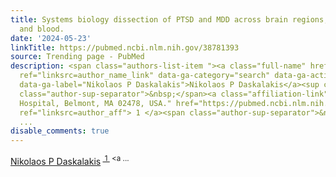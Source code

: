 ```yaml
---
title: Systems biology dissection of PTSD and MDD across brain regions, cell types,
  and blood.
date: '2024-05-23'
linkTitle: https://pubmed.ncbi.nlm.nih.gov/38781393
source: Trending page - PubMed
description: <span class="authors-list-item "><a class="full-name" href="https://pubmed.ncbi.nlm.nih.gov/?term=Daskalakis+NP&amp;cauthor_id=38781393"
  ref="linksrc=author_name_link" data-ga-category="search" data-ga-action="author_link"
  data-ga-label="Nikolaos P Daskalakis">Nikolaos P Daskalakis</a><sup class="affiliation-links"><span
  class="author-sup-separator">&nbsp;</span><a class="affiliation-link" title="McLean
  Hospital, Belmont, MA 02478, USA." href="https://pubmed.ncbi.nlm.nih.gov/38781393#full-view-affiliation-1"
  ref="linksrc=author_aff"> 1 </a><span class="author-sup-separator">&nbsp;</span><a
  ...
disable_comments: true
---
```

<span class="authors-list-item "><a class="full-name" href="https://pubmed.ncbi.nlm.nih.gov/?term=Daskalakis+NP&amp;cauthor_id=38781393" ref="linksrc=author_name_link" data-ga-category="search" data-ga-action="author_link" data-ga-label="Nikolaos P Daskalakis">Nikolaos P Daskalakis</a><sup class="affiliation-links"><span class="author-sup-separator">&nbsp;</span><a class="affiliation-link" title="McLean Hospital, Belmont, MA 02478, USA." href="https://pubmed.ncbi.nlm.nih.gov/38781393#full-view-affiliation-1" ref="linksrc=author_aff"> 1 </a><span class="author-sup-separator">&nbsp;</span><a ...
